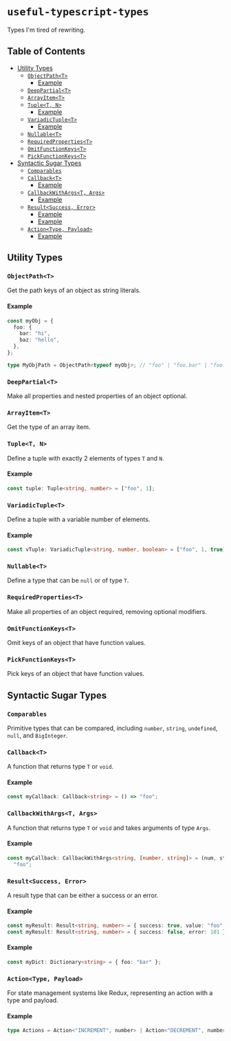 # `useful-typescript-types` <!-- omit in toc -->

Types I'm tired of rewriting.

## Table of Contents <!-- omit in toc -->

- [Utility Types](#utility-types)
  - [`ObjectPath<T>`](#objectpatht)
    - [Example](#example)
  - [`DeepPartial<T>`](#deeppartialt)
  - [`ArrayItem<T>`](#arrayitemt)
  - [`Tuple<T, N>`](#tuplet-n)
    - [Example](#example-1)
  - [`VariadicTuple<T>`](#variadictuplet)
    - [Example](#example-2)
  - [`Nullable<T>`](#nullablet)
  - [`RequiredProperties<T>`](#requiredpropertiest)
  - [`OmitFunctionKeys<T>`](#omitfunctionkeyst)
  - [`PickFunctionKeys<T>`](#pickfunctionkeyst)
- [Syntactic Sugar Types](#syntactic-sugar-types)
  - [`Comparables`](#comparables)
  - [`Callback<T>`](#callbackt)
    - [Example](#example-3)
  - [`CallbackWithArgs<T, Args>`](#callbackwithargst-args)
    - [Example](#example-4)
  - [`Result<Success, Error>`](#resultsuccess-error)
    - [Example](#example-5)
    - [Example](#example-6)
  - [`Action<Type, Payload>`](#actiontype-payload)
    - [Example](#example-7)

## Utility Types

### `ObjectPath<T>`

Get the path keys of an object as string literals.

#### Example

```typescript
const myObj = {
  foo: {
    bar: "hi",
    baz: "hello",
  },
};

type MyObjPath = ObjectPath<typeof myObj>; // "foo" | "foo.bar" | "foo.baz"
```

### `DeepPartial<T>`

Make all properties and nested properties of an object optional.

### `ArrayItem<T>`

Get the type of an array item.

### `Tuple<T, N>`

Define a tuple with exactly 2 elements of types `T` and `N`.

#### Example

```typescript
const tuple: Tuple<string, number> = ["foo", 1];
```

### `VariadicTuple<T>`

Define a tuple with a variable number of elements.

#### Example

```typescript
const vTuple: VariadicTuple<string, number, boolean> = ["foo", 1, true];
```

### `Nullable<T>`

Define a type that can be `null` or of type `T`.

### `RequiredProperties<T>`

Make all properties of an object required, removing optional modifiers.

### `OmitFunctionKeys<T>`

Omit keys of an object that have function values.

### `PickFunctionKeys<T>`

Pick keys of an object that have function values.

## Syntactic Sugar Types

### `Comparables`

Primitive types that can be compared, including `number`, `string`, `undefined`, `null`, and `BigInteger`.

### `Callback<T>`

A function that returns type `T` or `void`.

#### Example

```typescript
const myCallback: Callback<string> = () => "foo";
```

### `CallbackWithArgs<T, Args>`

A function that returns type `T` or `void` and takes arguments of type `Args`.

#### Example

```typescript
const myCallback: CallbackWithArgs<string, [number, string]> = (num, str) =>
  "foo";
```

### `Result<Success, Error>`

A result type that can be either a success or an error.

#### Example

```typescript
const myResult: Result<string, number> = { success: true, value: "foo" };
const myResult: Result<string, number> = { success: false, error: 101 };
```

#### Example

```typescript
const myDict: Dictionary<string> = { foo: "bar" };
```

### `Action<Type, Payload>`

For state management systems like Redux, representing an action with a type and payload.

#### Example

```typescript
type Actions = Action<"INCREMENT", number> | Action<"DECREMENT", number>;
```
